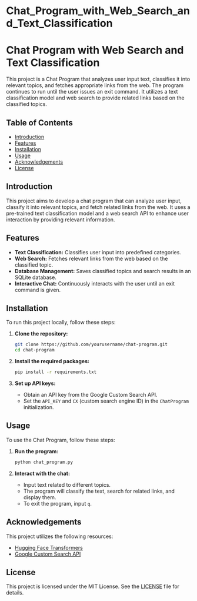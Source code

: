 # Chat_Program_with_Web_Search_and_Text_Classification
# Chat Program with Web Search and Text Classification

This project is a Chat Program that analyzes user input text, classifies it into relevant topics, and fetches appropriate links from the web. The program continues to run until the user issues an exit command. It utilizes a text classification model and web search to provide related links based on the classified topics.

## Table of Contents
- [Introduction](#introduction)
- [Features](#features)
- [Installation](#installation)
- [Usage](#usage)
- [Acknowledgements](#acknowledgements)
- [License](#license)

## Introduction
This project aims to develop a chat program that can analyze user input, classify it into relevant topics, and fetch related links from the web. It uses a pre-trained text classification model and a web search API to enhance user interaction by providing relevant information.

## Features
- **Text Classification:** Classifies user input into predefined categories.
- **Web Search:** Fetches relevant links from the web based on the classified topic.
- **Database Management:** Saves classified topics and search results in an SQLite database.
- **Interactive Chat:** Continuously interacts with the user until an exit command is given.

## Installation
To run this project locally, follow these steps:

1. **Clone the repository:**
    ```sh
    git clone https://github.com/yourusername/chat-program.git
    cd chat-program
    ```

2. **Install the required packages:**
    ```sh
    pip install -r requirements.txt
    ```

3. **Set up API keys:**
   - Obtain an API key from the Google Custom Search API.
   - Set the `API_KEY` and `CX` (custom search engine ID) in the `ChatProgram` initialization.

## Usage
To use the Chat Program, follow these steps:

1. **Run the program:**
    ```sh
    python chat_program.py
    ```

2. **Interact with the chat:**
   - Input text related to different topics.
   - The program will classify the text, search for related links, and display them.
   - To exit the program, input `q`.

## Acknowledgements
This project utilizes the following resources:
- [Hugging Face Transformers](https://huggingface.co/transformers/)
- [Google Custom Search API](https://developers.google.com/custom-search/)
## License
This project is licensed under the MIT License. See the [LICENSE](LICENSE) file for details.
